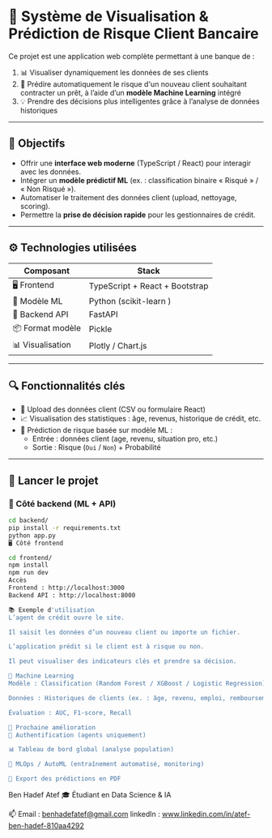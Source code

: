 # 🤖 Système de Visualisation & Prédiction de Risque Client Bancaire

Ce projet est une application web complète permettant à une banque de :

1. 📊 Visualiser dynamiquement les données de ses clients
2. 🧠 Prédire automatiquement le risque d'un nouveau client souhaitant contracter un prêt, à l’aide d’un **modèle Machine Learning** intégré
3. 💡 Prendre des décisions plus intelligentes grâce à l’analyse de données historiques

---

## 🎯 Objectifs

- Offrir une **interface web moderne** (TypeScript / React) pour interagir avec les données.
- Intégrer un **modèle prédictif ML** (ex. : classification binaire « Risqué » / « Non Risqué »).
- Automatiser le traitement des données client (upload, nettoyage, scoring).
- Permettre la **prise de décision rapide** pour les gestionnaires de crédit.

---


## ⚙️ Technologies utilisées

| Composant      | Stack                                |
|----------------|--------------------------------------|
| 🖥️ Frontend     | TypeScript + React + Bootstrap       |
| 🧠 Modèle ML     | Python (scikit-learn )     |
| 🔌 Backend API  | FastAPI                     |
| 📦 Format modèle | Pickle                      |
| 📊 Visualisation | Plotly / Chart.js         |

---

## 🔍 Fonctionnalités clés

- 📂 Upload des données client (CSV ou formulaire React)
- 📈 Visualisation des statistiques : âge, revenus, historique de crédit, etc.
- 🤖 Prédiction de risque basée sur modèle ML :
  - Entrée : données client (age, revenu, situation pro, etc.)
  - Sortie : Risque (`Oui` / `Non`) + Probabilité

---

## 🚀 Lancer le projet

### 🧠 Côté backend (ML + API)
```bash
cd backend/
pip install -r requirements.txt
python app.py
🖥️ Côté frontend

cd frontend/
npm install
npm run dev
Accès
Frontend : http://localhost:3000
Backend API : http://localhost:8000 

📚 Exemple d'utilisation
L’agent de crédit ouvre le site.

Il saisit les données d’un nouveau client ou importe un fichier.

L’application prédit si le client est à risque ou non.

Il peut visualiser des indicateurs clés et prendre sa décision.

🧠 Machine Learning
Modèle : Classification (Random Forest / XGBoost / Logistic Regression)

Données : Historiques de clients (ex. : âge, revenu, emploi, remboursement)

Évaluation : AUC, F1-score, Recall

🏁 Prochaine amélioration
🔐 Authentification (agents uniquement)

📊 Tableau de bord global (analyse population)

🧠 MLOps / AutoML (entraînement automatisé, monitoring)

🧾 Export des prédictions en PDF

```

Ben Hadef Atef
🎓 Étudiant en Data Science & IA

📫 Email : benhadefatef@gmail.com
linkedIn : www.linkedin.com/in/atef-ben-hadef-810aa4292
